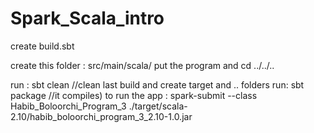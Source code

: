 # Spark_Scala_intro
create build.sbt
 
create this folder : src/main/scala/
put the program and cd ../../..

run : sbt clean //clean last build and create target and .. folders
run: sbt package //it compiles)
to run the app :   spark-submit --class Habib_Boloorchi_Program_3 ./target/scala-2.10/habib_boloorchi_program_3_2.10-1.0.jar

